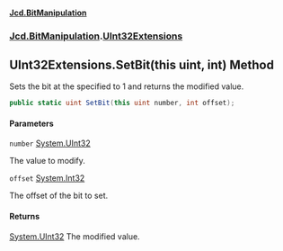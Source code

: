 #### [Jcd.BitManipulation](index 'index')
### [Jcd.BitManipulation](Jcd.BitManipulation 'Jcd.BitManipulation').[UInt32Extensions](Jcd.BitManipulation.UInt32Extensions 'Jcd.BitManipulation.UInt32Extensions')

## UInt32Extensions.SetBit(this uint, int) Method

Sets the bit at the specified to 1 and returns the modified value.

```csharp
public static uint SetBit(this uint number, int offset);
```
#### Parameters

<a name='Jcd.BitManipulation.UInt32Extensions.SetBit(thisuint,int).number'></a>

`number` [System.UInt32](https://docs.microsoft.com/en-us/dotnet/api/System.UInt32 'System.UInt32')

The value to modify.

<a name='Jcd.BitManipulation.UInt32Extensions.SetBit(thisuint,int).offset'></a>

`offset` [System.Int32](https://docs.microsoft.com/en-us/dotnet/api/System.Int32 'System.Int32')

The offset of the bit to set.

#### Returns
[System.UInt32](https://docs.microsoft.com/en-us/dotnet/api/System.UInt32 'System.UInt32')
The modified value.